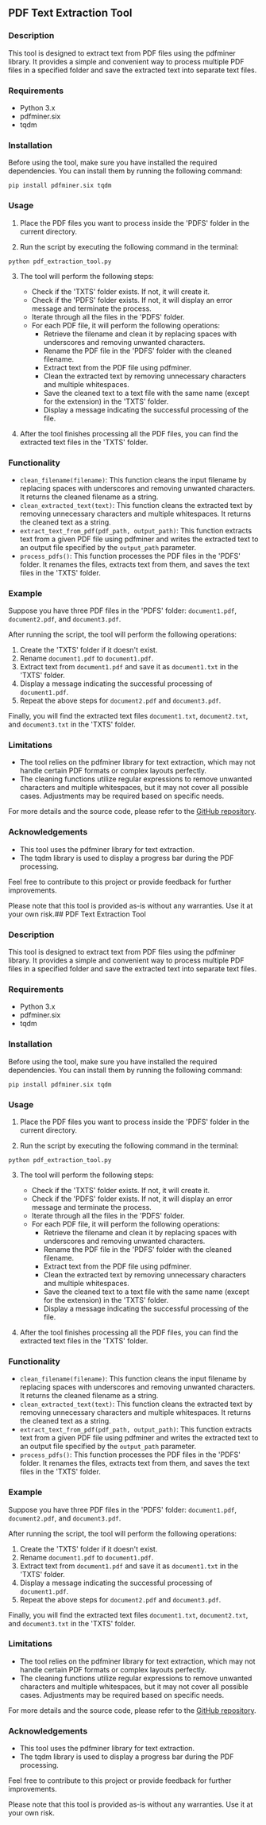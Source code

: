 ## PDF Text Extraction Tool

### Description

This tool is designed to extract text from PDF files using the pdfminer library. It provides a simple and convenient way to process multiple PDF files in a specified folder and save the extracted text into separate text files.

### Requirements

- Python 3.x
- pdfminer.six
- tqdm

### Installation

Before using the tool, make sure you have installed the required dependencies. You can install them by running the following command:

```
pip install pdfminer.six tqdm
```

### Usage

1. Place the PDF files you want to process inside the 'PDFS' folder in the current directory.

2. Run the script by executing the following command in the terminal:

```
python pdf_extraction_tool.py
```

3. The tool will perform the following steps:

   - Check if the 'TXTS' folder exists. If not, it will create it.
   - Check if the 'PDFS' folder exists. If not, it will display an error message and terminate the process.
   - Iterate through all the files in the 'PDFS' folder.
   - For each PDF file, it will perform the following operations:
     - Retrieve the filename and clean it by replacing spaces with underscores and removing unwanted characters.
     - Rename the PDF file in the 'PDFS' folder with the cleaned filename.
     - Extract text from the PDF file using pdfminer.
     - Clean the extracted text by removing unnecessary characters and multiple whitespaces.
     - Save the cleaned text to a text file with the same name (except for the extension) in the 'TXTS' folder.
     - Display a message indicating the successful processing of the file.

4. After the tool finishes processing all the PDF files, you can find the extracted text files in the 'TXTS' folder.

### Functionality

- `clean_filename(filename)`: This function cleans the input filename by replacing spaces with underscores and removing unwanted characters. It returns the cleaned filename as a string.
- `clean_extracted_text(text)`: This function cleans the extracted text by removing unnecessary characters and multiple whitespaces. It returns the cleaned text as a string.
- `extract_text_from_pdf(pdf_path, output_path)`: This function extracts text from a given PDF file using pdfminer and writes the extracted text to an output file specified by the `output_path` parameter.
- `process_pdfs()`: This function processes the PDF files in the 'PDFS' folder. It renames the files, extracts text from them, and saves the text files in the 'TXTS' folder.

### Example

Suppose you have three PDF files in the 'PDFS' folder: `document1.pdf`, `document2.pdf`, and `document3.pdf`.

After running the script, the tool will perform the following operations:

1. Create the 'TXTS' folder if it doesn't exist.
2. Rename `document1.pdf` to `document1.pdf`.
3. Extract text from `document1.pdf` and save it as `document1.txt` in the 'TXTS' folder.
4. Display a message indicating the successful processing of `document1.pdf`.
5. Repeat the above steps for `document2.pdf` and `document3.pdf`.

Finally, you will find the extracted text files `document1.txt`, `document2.txt`, and `document3.txt` in the 'TXTS' folder.

### Limitations

- The tool relies on the pdfminer library for text extraction, which may not handle certain PDF formats or complex layouts perfectly.
- The cleaning functions utilize regular expressions to remove unwanted characters and multiple whitespaces, but it may not cover all possible cases. Adjustments may be required based on specific needs.

For more details and the source code, please refer to the [GitHub repository](https://github.com/your-repo-url).

### Acknowledgements

- This tool uses the pdfminer library for text extraction.
- The tqdm library is used to display a progress bar during the PDF processing.

Feel free to contribute to this project or provide feedback for further improvements.

Please note that this tool is provided as-is without any warranties. Use it at your own risk.## PDF Text Extraction Tool

### Description

This tool is designed to extract text from PDF files using the pdfminer library. It provides a simple and convenient way to process multiple PDF files in a specified folder and save the extracted text into separate text files.

### Requirements

- Python 3.x
- pdfminer.six
- tqdm

### Installation

Before using the tool, make sure you have installed the required dependencies. You can install them by running the following command:

```
pip install pdfminer.six tqdm
```

### Usage

1. Place the PDF files you want to process inside the 'PDFS' folder in the current directory.

2. Run the script by executing the following command in the terminal:

```
python pdf_extraction_tool.py
```

3. The tool will perform the following steps:

   - Check if the 'TXTS' folder exists. If not, it will create it.
   - Check if the 'PDFS' folder exists. If not, it will display an error message and terminate the process.
   - Iterate through all the files in the 'PDFS' folder.
   - For each PDF file, it will perform the following operations:
     - Retrieve the filename and clean it by replacing spaces with underscores and removing unwanted characters.
     - Rename the PDF file in the 'PDFS' folder with the cleaned filename.
     - Extract text from the PDF file using pdfminer.
     - Clean the extracted text by removing unnecessary characters and multiple whitespaces.
     - Save the cleaned text to a text file with the same name (except for the extension) in the 'TXTS' folder.
     - Display a message indicating the successful processing of the file.

4. After the tool finishes processing all the PDF files, you can find the extracted text files in the 'TXTS' folder.

### Functionality

- `clean_filename(filename)`: This function cleans the input filename by replacing spaces with underscores and removing unwanted characters. It returns the cleaned filename as a string.
- `clean_extracted_text(text)`: This function cleans the extracted text by removing unnecessary characters and multiple whitespaces. It returns the cleaned text as a string.
- `extract_text_from_pdf(pdf_path, output_path)`: This function extracts text from a given PDF file using pdfminer and writes the extracted text to an output file specified by the `output_path` parameter.
- `process_pdfs()`: This function processes the PDF files in the 'PDFS' folder. It renames the files, extracts text from them, and saves the text files in the 'TXTS' folder.

### Example

Suppose you have three PDF files in the 'PDFS' folder: `document1.pdf`, `document2.pdf`, and `document3.pdf`.

After running the script, the tool will perform the following operations:

1. Create the 'TXTS' folder if it doesn't exist.
2. Rename `document1.pdf` to `document1.pdf`.
3. Extract text from `document1.pdf` and save it as `document1.txt` in the 'TXTS' folder.
4. Display a message indicating the successful processing of `document1.pdf`.
5. Repeat the above steps for `document2.pdf` and `document3.pdf`.

Finally, you will find the extracted text files `document1.txt`, `document2.txt`, and `document3.txt` in the 'TXTS' folder.

### Limitations

- The tool relies on the pdfminer library for text extraction, which may not handle certain PDF formats or complex layouts perfectly.
- The cleaning functions utilize regular expressions to remove unwanted characters and multiple whitespaces, but it may not cover all possible cases. Adjustments may be required based on specific needs.

For more details and the source code, please refer to the [GitHub repository](https://github.com/your-repo-url).

### Acknowledgements

- This tool uses the pdfminer library for text extraction.
- The tqdm library is used to display a progress bar during the PDF processing.

Feel free to contribute to this project or provide feedback for further improvements.

Please note that this tool is provided as-is without any warranties. Use it at your own risk.
